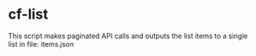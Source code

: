 # cf-list
This script makes paginated API calls and outputs the list items to a single list in file: items.json
